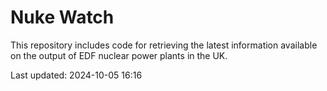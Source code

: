 # Nuke Watch

This repository includes code for retrieving the latest information available on the output of EDF nuclear power plants in the UK.

Last updated: 2024-10-05 16:16